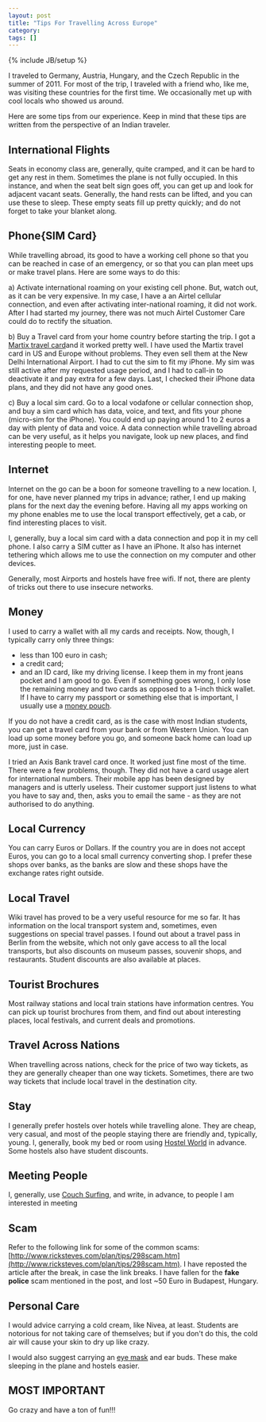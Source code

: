 ```yaml
---
layout: post
title: "Tips For Travelling Across Europe"
category: 
tags: []
---
```

{% include JB/setup %}

I traveled to Germany, Austria, Hungary, and the Czech Republic in the summer of 2011. For most of the trip, I traveled with a friend who, like me, was visiting these countries for the first time. We occasionally met up with cool locals who showed us around.

Here are some tips from our experience. Keep in mind that these tips are written from the perspective of an Indian traveler.

## International Flights
Seats in economy class are, generally, quite cramped, and it can be hard to get any rest in them. Sometimes the plane is not fully occupied. In this instance, and when the seat belt sign goes off, you can get up and look for adjacent vacant seats. Generally, the hand rests can be lifted, and you can use these to sleep. These empty seats fill up pretty quickly; and do not forget to take your blanket along.

## Phone{SIM Card}
While travelling abroad, its good to have a working cell phone so that you can be reached in case of an emergency, or so that you can plan meet ups or make travel plans. Here are some ways to do this:

a) Activate international roaming on your existing cell phone. But, watch out, as it can be very expensive. In my case, I have a an Airtel cellular connection, and even after activating inter-national roaming, it did not work. After I had started my journey, there was not much Airtel Customer Care could do to rectify the situation.

b) Buy a Travel card from your home country before starting the trip. I got a [Martix travel card](http://www.matrix.in/)and it worked pretty well. I have used the Martix travel card in US and Europe without problems. They even sell them at the New Delhi International Airport. I had to cut the sim to fit my iPhone. My sim was still active after my requested usage period, and I had to call-in to deactivate it and pay extra for a few days. Last, I checked their iPhone data plans, and they did not have any good ones.

c) Buy a local sim card. Go to a local vodafone or cellular connection shop, and buy a sim card which has data, voice, and text, and fits your phone (micro-sim for the iPhone). You could end up paying around 1 to 2 euros a day with plenty of data and voice. A data connection while travelling abroad can be very useful, as it helps you navigate, look up new places, and find interesting people to meet.

## Internet
Internet on the go can be a boon for someone travelling to a new location. I, for one, have never planned my trips in advance; rather, I end up making plans for the next day the evening before. Having all my apps working on my phone enables me to use the local transport effectively, get a cab, or find interesting places to visit.

I, generally, buy a local sim card with a data connection and pop it in my cell phone. I also carry a SIM cutter as I have an iPhone. It also has internet tethering which allows me to use the connection on my computer and other devices.

Generally, most Airports and hostels have free wifi. If not, there are plenty of tricks out there to use insecure networks.

## Money
I used to carry a wallet with all my cards and receipts. Now, though, I typically carry only three things: 
- less than 100 euro in cash; 
- a credit card; 
- and an ID card, like my driving license. 
I keep them in my front jeans pocket and I am good to go. Even if something goes wrong, I only lose the remaining money and two cards as opposed to a 1-inch thick wallet. If I have to carry my passport or something else that is important, I usually use a [money pouch](http://shop.samsonite.com/Travel-Accessories-Samsonite-Security-Pouch/dp/B004MNKMKY?field_availability=-1&field_browse=2235777011&field_product_site_launch_date_utc=-1y&id=Travel+Accessories+Samsonite+Security+Pouch&ie=UTF8&refinementHistory=brandtextbin%2Csubjectbin%2Ccolor_map%2Cprice%2Csize_name&searchNodeID=2235777011&searchPage=1&searchRank=salesrank&searchSize=12).

If you do not have a credit card, as is the case with most Indian students, you can get a travel card from your bank or from Western Union. You can load up some money before you go, and someone back home can load up more, just in case.

I tried an Axis Bank travel card once. It worked just fine most of the time. There were a few problems, though. They did not have a card usage alert for international numbers. Their mobile app has been designed by managers and is utterly useless. Their customer support just listens to what you have to say and, then, asks you to email the same - as they are not authorised to do anything.

## Local Currency
You can carry Euros or Dollars. If the country you are in does not accept Euros, you can go to a local small currency converting shop. I prefer these shops over banks, as the banks are slow and these shops have the exchange rates right outside.

## Local Travel
Wiki travel has proved to be a very useful resource for me so far. It has information on the local transport system and, sometimes, even suggestions on special travel passes. I found out about a travel pass in Berlin from the website, which not only gave access to all the local transports, but also discounts on museum passes, souvenir shops, and restaurants. Student discounts are also available at places.

## Tourist Brochures
Most railway stations and local train stations have information centres. You can pick up tourist brochures from them, and find out about interesting places, local festivals, and current deals and promotions.

## Travel Across Nations
When travelling across nations, check for the price of two way tickets, as they are generally cheaper than one way tickets. Sometimes, there are two way tickets that include local travel in the destination city.

## Stay
I generally prefer hostels over hotels while travelling alone. They are cheap, very casual, and most of the people staying there are friendly and, typically, young. I, generally, book my bed or room using [Hostel World](http://www.hostelworld.com/) in advance. Some hostels also have student discounts.

## Meeting People
I, generally, use [Couch Surfing](www.couchsurfing.org), and write, in advance, to people I am interested in meeting

## Scam
Refer to the following link for some of the common scams: [http://www.ricksteves.com/plan/tips/298scam.htm](http://www.ricksteves.com/plan/tips/298scam.htm). I have reposted the article after the break, in case the link breaks. I have fallen for the __fake police__ scam mentioned in the post, and lost ~50 Euro in Budapest, Hungary.

## Personal Care
I would advice carrying a cold cream, like Nivea, at least. Students are notorious for not taking care of themselves; but if you don't do this, the cold air will cause your skin to dry up like crazy.

I would also suggest carrying an [eye mask](http://shop.samsonite.com/Travel-Accessories-Samsonite-Mask-Plugs/dp/B004MNRX4M?field_availability=-1&field_browse=2235778011&field_product_site_launch_date_utc=-1y&id=Travel+Accessories+Samsonite+Mask+Plugs&ie=UTF8&refinementHistory=brandtextbin%2Csubjectbin%2Ccolor_map%2Cprice%2Csize_name&searchNodeID=2235778011&searchPage=1&searchRank=salesrank&searchSize=12) and ear buds. These make sleeping in the plane and hostels easier.

## MOST IMPORTANT
Go crazy and have a ton of fun!!!
